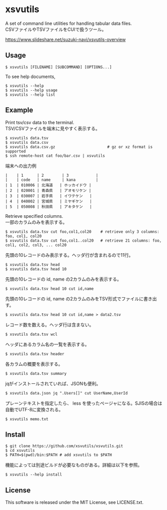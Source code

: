 # xsvutils

A set of command line utilities for handling tabular data files.  
CSVファイルやTSVファイルをCUIで扱うツール。

https://www.slideshare.net/suzuki-navi/xsvutils-overview

## Usage

    $ xsvutils [FILENAME] [SUBCOMMAND] [OPTIONS...]

To see help documents,

    $ xsvutils --help
    $ xsvutils --help usage
    $ xsvutils --help list

## Example

Print tsv/csv data to the terminal.  
TSV/CSVファイルを端末に見やすく表示する。

    $ xsvutils data.tsv
    $ xsvutils data.csv
    $ xsvutils data.csv.gz                       # gz or xz format is supported
    $ ssh remote-host cat foo/bar.csv | xsvutils

端末への出力例

    |    | 1      | 2        | 3            |
    |    | code   | name     | kana         |
    | 1  | 010006 | 北海道   | ホッカイドウ |
    | 2  | 020001 | 青森県   | アオモリケン |
    | 3  | 030007 | 岩手県   | イワテケン   |
    | 4  | 040002 | 宮城県   | ミヤギケン   |
    | 5  | 050008 | 秋田県   | アキタケン   |

Retrieve specified columns.  
一部のカラムのみを表示する。

    $ xsvutils data.tsv cut foo,col1,col20    # retrieve only 3 columns: foo, col1, col20
    $ xsvutils data.tsv cut foo,col1..col20   # retrieve 21 columns: foo, col1, col2, col3, ... col20

先頭の10レコードのみ表示する。ヘッダ行が含まれるので11行。

    $ xsvutils data.tsv head
    $ xsvutils data.tsv head 10

先頭の10レコードの id, name の2カラムのみを表示する。

    $ xsvutils data.tsv head 10 cut id,name

先頭の10レコードの id, name の2カラムのみをTSV形式でファイルに書き出す。

    $ xsvutils data.tsv head 10 cut id,name > data2.tsv

レコード数を数える。ヘッダ行は含まない。

    $ xsvutils data.tsv wcl

ヘッダにあるカラム名の一覧を表示する。

    $ xsvutils data.tsv header

各カラムの概要を表示する。

    $ xsvutils data.tsv summary

jqがインストールされていれば、JSONも便利。

    $ xsvutils data.json jq ".Users[]" cut UserName,UserId

プレーンテキストを指定したら、 less を使ったページャになる。SJISの場合は自動でUTF-8に変換される。

    $ xsvutils memo.txt


## Install

    $ git clone https://github.com/xsvutils/xsvutils.git
    $ cd xsvutils
    $ PATH=$(pwd)/bin:$PATH # add xsvutils to $PATH

機能によっては別途ビルドが必要なものがある。詳細は以下を参照。

    $ xsvutils --help install


## License

This software is released under the MIT License, see LICENSE.txt.


